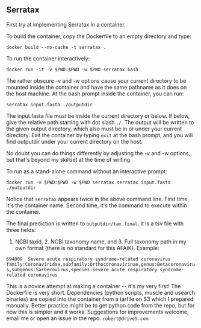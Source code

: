 ## Serratax

First try at implementing Serratax in a container.

To build the container, copy the Dockerfile to an empty directory and type:  

`docker build --no-cache -t serratax .`

To run the container interactively:  

`docker run -it -v $PWD:$PWD -w $PWD serratax bash`

The rather obscure -v and -w options cause your current directory to be mounted 
inside the container and have the same pathname as it does on the host machine.
At the bash prompt inside the container, you can run:

`serratax input.fasta ./outputdir`

The input.fasta file must be inside the current directory or below. If below,
give the relative path starting with dot slash `./`.
The output will be written to the given output directory, which also must be
in or under your current directory. Exit the container by typing `exit` at
the bash prompt, and you will find outputdir under your current directory
on the host.

No doubt you can do things differently
by adjusting the -v and -w options, but that's beyond my skillset at the time
of writing.   

To run as a stand-alone command without an interactive prompt:  

`docker run -v $PWD:$PWD -w $PWD serratax serratax input.fasta ./outputdir`

Notice that `serratax` appears twice in the above command line. First time, it's the container name.
Second time, it's the command to execute within the container.  

The final prediction is written to `outputdir/tax.final`. It is a tsv file with three fields: 
1. NCBI taxid, 2. NCBI taxonomy name, and 3. Full taxonomy path in my own format (there is no standard for this AFAIK).
Example:  

`694009  Severe acute respiratory syndrome-related coronavirus   family:Coronaviridae,subfamily:Orthocoronavirinae,genus:Betacoronavirus,subgenus:Sarbecovirus,species:Severe acute respiratory syndrome-related coronavirus`

This is a novice attempt at making a container -- it's my very first! The Dockerfile is very short. Dependencies
(python scripts, muscle and usearch binaries) are copied into the container from a tarfile on S3 which I prepared manually.
Better practice might be to get python code from the repo, but for now this is simpler 
and it works. Suggestions for improvements welcome, email me or open an issue in the repo. `robert@drive5.com`

